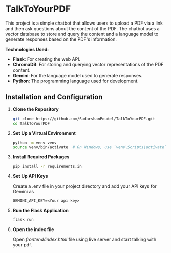 # TalkToYourPDF
This project is a simple chatbot that allows users to upload a PDF via a link and then ask questions about the content of the PDF. The chatbot uses a vector database to store and query the content and a language model to generate responses based on the PDF's information.

**Technologies Used:** 
- **Flask**: For creating the web API.
- **ChromaDB**: For storing and querying vector representations of the PDF content.
- **Gemini**: For the language model used to generate responses.
- **Python**: The programming language used for development.

## Installation and Configuration

1. **Clone the Repository**

   ```bash
   git clone https://github.com/SudarshanPoudel/TalkToYourPDF.git
   cd TalkToYourPDF
   ```
2. **Set Up a Virtual Environment**

   ```bash
   python -m venv venv
   source venv/bin/activate  # On Windows, use `venv\Scripts\activate`
   ```

3. **Install Required Packages**

   ```bash
   pip install -r requirements.in
   ```

4. **Set Up API Keys**

   Create a .env file in your  project directory and add your API keys for Gemini as
   ```text
   GEMINI_API_KEY=<Your api key>
   ```
5. **Run the Flask Application**

   ```bash
   flask run
   ```

6. **Open the index file**

    Open *frontend/index.html* file using live server and start talking with your pdf. 
